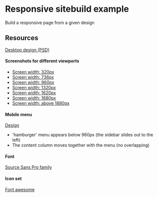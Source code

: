 # Responsive sitebuild example

Build a responsive page from a given design

## Resources

[Desktop design (PSD)](../resources/sitebuilddojo.psd)

#### Screenshots for different viewports
* [Screen width: 320px](../resources/320_same_as_736.png)
* [Screen width: 736px](../resources/736.png)
* [Screen width: 960px](../resources/960.png)
* [Screen width: 1320px](../resources/1320.png)
* [Screen width: 1620px](../resources/1620.png)
* [Screen width: 1880px](../resources/1880.png)
* [Screen width: above 1880px](../resources/above_1880.png)

#### Mobile menu
[Design](../resources/mobilmenu.png)

- 'hamburger' menu appears below 960px (the sidebar slides out to the left)
- The content column moves together with the menu (no overlapping)

#### Font
[Source Sans Pro family](https://fonts.google.com/specimen/Source+Sans+Pro)

#### Icon set
[Font awesome](http://fontawesome.io/)
